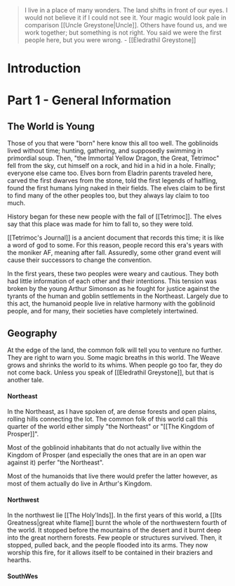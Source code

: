 > I live in a place of many wonders. The land shifts in front of our eyes. I would not believe it if I could not see it. Your magic would look pale in comparison [[Uncle Greystone|Uncle]]. Others have found us, and we work together; but something is not right. You said we were the first people here, but you were wrong. 
> \- [[Eledrathil Greystone]]

# Introduction

# Part 1 - General Information
## The World is Young
Those of you that were "born" here know this all too well. The goblinoids lived without time; hunting, gathering, and supposedly swimming in primordial soup. Then, "the Immortal Yellow Dragon, the Great, Tetrimoc" fell from the sky, cut himself on a rock, and hid in a hid in a hole. Finally; everyone else came too. Elves born from Eladrin parents traveled here, carved the first dwarves from the stone, told the first legends of halfling, found the first humans lying naked in their fields. The elves claim to be first to find many of the other peoples too, but they always lay claim to too much. 

History began for these new people with the fall of [[Tetrimoc]]. The elves say that this place was made for him to fall to, so they were told. 

[[Tetrimoc's Journal]] is a ancient document that records this time; it is like a word of god to some. For this reason, people record this era's years with the moniker AF, meaning after fall. Assuredly, some other grand event will cause their successors to change the convention.

In the first years, these two peoples were weary and cautious. They both had little information of each other and their intentions. This tension was broken by the young Arthur Simonson as he fought for justice against the tyrants of the human and goblin settlements in the Northeast. Largely due to this act, the humanoid people live in relative harmony with the goblinoid people, and for many, their societies have completely intertwined.

## Geography

At the edge of the land, the common folk will tell you to venture no further. They are right to warn you. Some magic breaths in this world. The Weave grows and shrinks the world to its whims. When people go too far, they do not come back. Unless you speak of [[Eledrathil Greystone]], but that is another tale. 

#### Northeast
In the Northeast, as I have spoken of, are dense forests and open plains, rolling hills connecting the lot. The common folk of this world call this quarter of the world either simply "the Northeast" or "[[The Kingdom of Prosper]]". 

Most of the goblinoid inhabitants that do not actually live within the Kingdom of Prosper (and especially the ones that are in an open war against it) perfer "the Northeast". 

Most of the humanoids that live there would prefer the latter however, as most of them actually do live in Arthur's Kingdom.

#### Northwest
In the northwest lie [[The Holy'lnds]]. In the first years of this world, a [[Its Greatness|great white flame]] burnt the whole of the northwestern fourth of the world. It stopped before the mountains of the desert and it burnt deep into the great northern forests. Few people or structures survived. Then, it stopped, pulled back, and the people flooded into its arms. They now worship this fire, for it allows itself to be contained in their braziers and hearths.

#### SouthWes